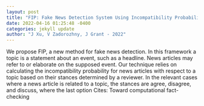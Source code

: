 ```yaml
--- 
layout: post 
title: "FIP: Fake News Detection System Using Incompatibility Probability" 
date: 2022-04-16 01:25:48 -0400 
categories: jekyll update 
author: "J Xu, V Zadorozhny, J Grant - 2022" 
--- 
```

We propose FIP, a new method for fake news detection. In this framework a topic is a statement about an event, such as a headline. News articles may refer to or elaborate on the supposed event. Our technique relies on calculating the incompatibility probability for news articles with respect to a topic based on their stances determined by a reviewer. In the relevant cases where a news article is related to a topic, the stances are agree, disagree, and discuss, where the last option Cites: Toward computational fact-checking